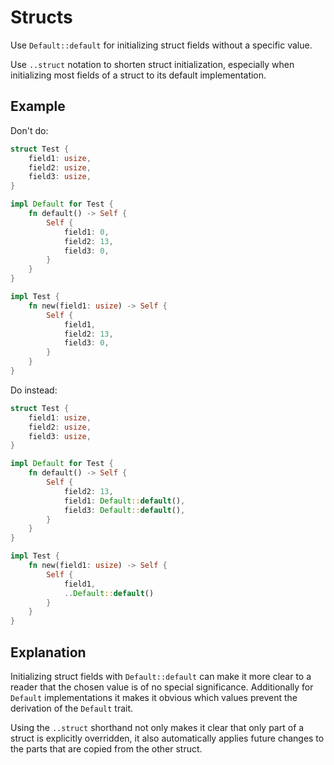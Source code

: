 # Structs

Use `Default::default` for initializing struct fields without a specific value.

Use `..struct` notation to shorten struct initialization, especially when
initializing most fields of a struct to its default implementation.

## Example

Don't do:

```rust
struct Test {
    field1: usize,
    field2: usize,
    field3: usize,
}

impl Default for Test {
    fn default() -> Self {
        Self {
            field1: 0,
            field2: 13,
            field3: 0,
        }
    }
}

impl Test {
    fn new(field1: usize) -> Self {
        Self {
            field1,
            field2: 13,
            field3: 0,
        }
    }
}
```

Do instead:

```rust
struct Test {
    field1: usize,
    field2: usize,
    field3: usize,
}

impl Default for Test {
    fn default() -> Self {
        Self {
            field2: 13,
            field1: Default::default(),
            field3: Default::default(),
        }
    }
}

impl Test {
    fn new(field1: usize) -> Self {
        Self {
            field1,
            ..Default::default()
        }
    }
}
```

## Explanation

Initializing struct fields with `Default::default` can make it more clear to a
reader that the chosen value is of no special significance. Additionally for
`Default` implementations it makes it obvious which values prevent the
derivation of the `Default` trait.

Using the `..struct` shorthand not only makes it clear that only part of a
struct is explicitly overridden, it also automatically applies future changes to
the parts that are copied from the other struct.
